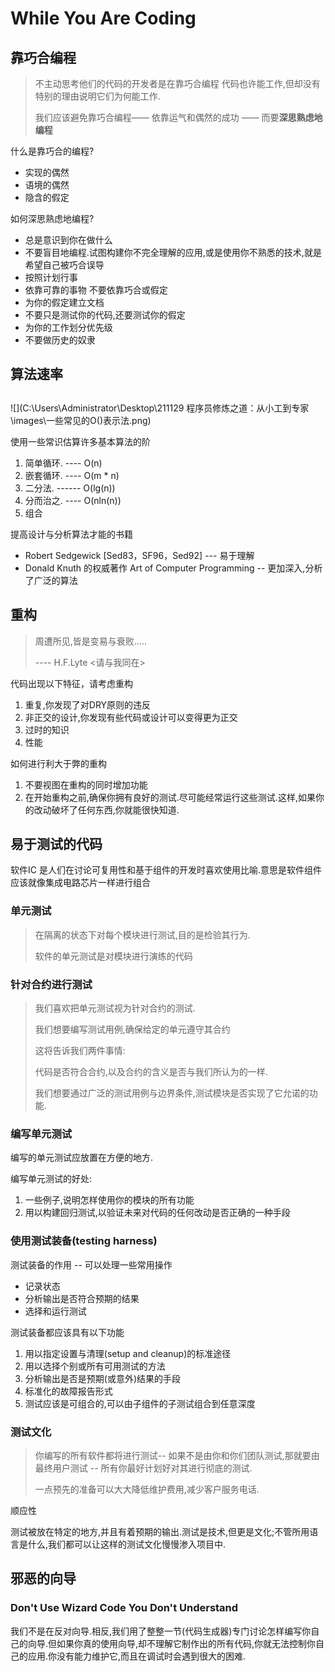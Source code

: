 # While You Are Coding

## 靠巧合编程

> 不主动思考他们的代码的开发者是在靠巧合编程 代码也许能工作,但却没有特别的理由说明它们为何能工作.
>
> 我们应该避免靠巧合编程—— 依靠运气和偶然的成功 —— 而要**深思熟虑地编程**



什么是靠巧合的编程?

* 实现的偶然
* 语境的偶然
* 隐含的假定


如何深思熟虑地编程?

* 总是意识到你在做什么
* 不要盲目地编程.试图构建你不完全理解的应用,或是使用你不熟悉的技术,就是希望自己被巧合误导
* 按照计划行事
* 依靠可靠的事物 不要依靠巧合或假定
* 为你的假定建立文档
* 不要只是测试你的代码,还要测试你的假定
* 为你的工作划分优先级
* 不要做历史的奴隶



## 算法速率

## 



![](C:\Users\Administrator\Desktop\211129 程序员修炼之道：从小工到专家\images\一些常见的O()表示法.png)



使用一些常识估算许多基本算法的阶

1. 简单循环. ---- O(n)
2. 嵌套循环. ---- O(m * n)
3. 二分法. ------ O(lg(n))
4. 分而治之. ---- O(nln(n))
5. 组合



提高设计与分析算法才能的书籍

* Robert Sedgewick [Sed83，SF96，Sed92] --- 易于理解
* Donald Knuth 的权威著作 Art of Computer Programming -- 更加深入,分析了广泛的算法

## 重构

> 周遭所见,皆是变易与衰败.....
>
> ---- H.F.Lyte <请与我同在>

代码出现以下特征，请考虑重构

1. 重复,你发现了对DRY原则的违反
2. 非正交的设计,你发现有些代码或设计可以变得更为正交
3. 过时的知识
4. 性能



如何进行利大于弊的重构

1. 不要视图在重构的同时增加功能
2. 在开始重构之前,确保你拥有良好的测试.尽可能经常运行这些测试.这样,如果你的改动破坏了任何东西,你就能很快知道.

## 易于测试的代码

软件IC 是人们在讨论可复用性和基于组件的开发时喜欢使用比喻.意思是软件组件应该就像集成电路芯片一样进行组合



### 单元测试

> 在隔离的状态下对每个模块进行测试,目的是检验其行为.
>
> 软件的单元测试是对模块进行演练的代码



### 针对合约进行测试

> 我们喜欢把单元测试视为针对合约的测试.
>
> 我们想要编写测试用例,确保给定的单元遵守其合约
>
> 这将告诉我们两件事情:
>
> 代码是否符合合约,以及合约的含义是否与我们所认为的一样.
>
> 我们想要通过广泛的测试用例与边界条件,测试模块是否实现了它允诺的功能.



### 编写单元测试

编写的单元测试应放置在方便的地方.



编写单元测试的好处:

1. 一些例子,说明怎样使用你的模块的所有功能
2. 用以构建回归测试,以验证未来对代码的任何改动是否正确的一种手段



### 使用测试装备(testing harness)

测试装备的作用 -- 可以处理一些常用操作

* 记录状态
* 分析输出是否符合预期的结果
* 选择和运行测试

测试装备都应该具有以下功能

1. 用以指定设置与清理(setup and cleanup)的标准途径
2. 用以选择个别或所有可用测试的方法
3.  分析输出是否是预期(或意外)结果的手段
4. 标准化的故障报告形式
5. 测试应该是可组合的,可以由子组件的子测试组合到任意深度



### 测试文化

> 你编写的所有软件都将进行测试-- 如果不是由你和你们团队测试,那就要由最终用户测试 -- 所有你最好计划好对其进行彻底的测试.
>
> 一点预先的准备可以大大降低维护费用,减少客户服务电话.



顺应性

​	测试被放在特定的地方,并且有着预期的输出.测试是技术,但更是文化;不管所用语言是什么,我们都可以让这样的测试文化慢慢渗入项目中.



## 邪恶的向导

### Don't Use Wizard Code You Don't Understand

我们不是在反对向导.相反,我们用了整整一节(代码生成器)专门讨论怎样编写你自己的向导.但如果你真的使用向导,却不理解它制作出的所有代码,你就无法控制你自己的应用.你没有能力维护它,而且在调试时会遇到很大的困难.